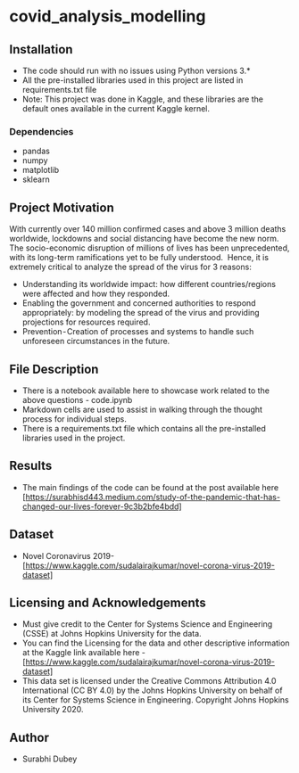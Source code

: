 # covid_analysis_modelling
## Installation

- The code should run with no issues using Python versions 3.* 
- All the pre-installed libraries used in this project are listed in requirements.txt file
- Note: This project was done in Kaggle, and these libraries are the default ones available in the current Kaggle kernel. 

### Dependencies
- pandas
- numpy
- matplotlib
- sklearn

## Project Motivation
With currently over 140 million confirmed cases and above 3 million deaths worldwide, lockdowns and social distancing have become the new norm. The socio-economic disruption of millions of lives has been unprecedented, with its long-term ramifications yet to be fully understood. 
Hence, it is extremely critical to analyze the spread of the virus for 3 reasons:
- Understanding its worldwide impact: how different countries/regions were affected and how they responded. 
- Enabling the government and concerned authorities to respond appropriately: by modeling the spread of the virus and providing projections for resources required. 
- Prevention - Creation of processes and systems to handle such unforeseen circumstances in the future.

## File Description
- There is a notebook available here to showcase work related to the above questions - code.ipynb
- Markdown cells are used to assist in walking through the thought process for individual steps.
- There is a requirements.txt file which contains all the pre-installed libraries used in the project. 

## Results
- The main findings of the code can be found at the post available here [https://surabhisd443.medium.com/study-of-the-pandemic-that-has-changed-our-lives-forever-9c3b2bfe4bdd]

## Dataset
- Novel Coronavirus 2019- [https://www.kaggle.com/sudalairajkumar/novel-corona-virus-2019-dataset]

## Licensing and Acknowledgements
- Must give credit to the Center for Systems Science and Engineering (CSSE) at Johns Hopkins University for the data. 
- You can find the Licensing for the data and other descriptive information at the Kaggle link available here - [https://www.kaggle.com/sudalairajkumar/novel-corona-virus-2019-dataset]
- This data set is licensed under the Creative Commons Attribution 4.0 International (CC BY 4.0) by the Johns Hopkins University on behalf of its Center for Systems Science in Engineering. Copyright Johns Hopkins University 2020.

## Author
- Surabhi Dubey


